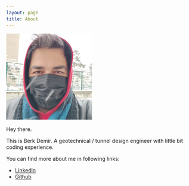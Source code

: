 ```yaml
---
layout: page
title: About
---
```


<img src="/images/profile.png" alt="img" style="zoom:50%;" />

Hey there.

This is Berk Demir. A geotechnical / tunnel design engineer with little bit coding experience. 

You can find more about me in following links:

* [Linkedin](https://www.linkedin.com/in/bdberkdemir/)
* [Github](https://github.com/berkdemir)

